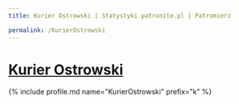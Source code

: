 ```yaml
---
title: Kurier Ostrowski | Statystyki patronite.pl | Patromierz

permalink: /KurierOstrowski
---
```


# [Kurier Ostrowski](https://patronite.pl/KurierOstrowski)

{% include profile.md name="KurierOstrowski" prefix="k" %}
